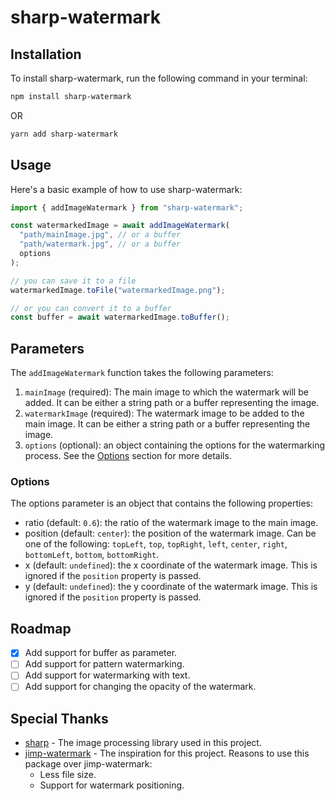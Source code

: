 # sharp-watermark

## Installation

To install sharp-watermark, run the following command in your terminal:

```bash
npm install sharp-watermark
```

OR

```bash
yarn add sharp-watermark
```

## Usage

Here's a basic example of how to use sharp-watermark:

```javascript
import { addImageWatermark } from "sharp-watermark";

const watermarkedImage = await addImageWatermark(
  "path/mainImage.jpg", // or a buffer
  "path/watermark.jpg", // or a buffer
  options
);

// you can save it to a file
watermarkedImage.toFile("watermarkedImage.png");

// or you can convert it to a buffer
const buffer = await watermarkedImage.toBuffer();
```

## Parameters

The `addImageWatermark` function takes the following parameters:

1. `mainImage` (required): The main image to which the watermark will be added. It can be either a string path or a buffer representing the image.
2. `watermarkImage` (required): The watermark image to be added to the main image. It can be either a string path or a buffer representing the image.
3. `options` (optional): an object containing the options for the watermarking process. See the [Options](#options) section for more details.

### Options

The options parameter is an object that contains the following properties:

- ratio (default: `0.6`): the ratio of the watermark image to the main image.
- position (default: `center`): the position of the watermark image. Can be one of the following: `topLeft`, `top`, `topRight`, `left`, `center`, `right`, `bottomLeft`, `bottom`, `bottomRight`.
- x (default: `undefined`): the x coordinate of the watermark image. This is ignored if the `position` property is passed.
- y (default: `undefined`): the y coordinate of the watermark image. This is ignored if the `position` property is passed.

## Roadmap

- [x] Add support for buffer as parameter.
- [ ] Add support for pattern watermarking.
- [ ] Add support for watermarking with text.
- [ ] Add support for changing the opacity of the watermark.

## Special Thanks

- [sharp](https://github.com/lovell/sharp) - The image processing library used in this project.
- [jimp-watermark](https://github.com/sushantpaudel/jimp-watermark) - The inspiration for this project. Reasons to use this package over jimp-watermark:
  - Less file size.
  - Support for watermark positioning.
